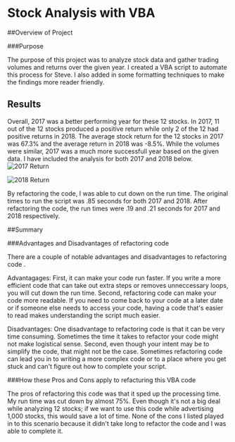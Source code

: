# Stock Analysis with VBA

##Overview of Project

###Purpose

The purpose of this project was to analyze stock data and gather trading volumes and returns over the given year. I created a VBA script to automate this process for Steve. I also added in some formatting techniques to make the findings more reader friendly.

## Results

Overall, 2017 was a better performing year for these 12 stocks. In 2017, 11 out of the 12 stocks produced a positive return while only 2 of the 12 had positive returns in 2018. The average stock return for the 12 stocks in 2017 was 67.3% and the average return in 2018 was -8.5%. While the volumes were similar, 2017 was a much more successfull year based on the given data. I have included the analysis for both 2017 and 2018 below.
![2017 Return](/2017.png)

![2018 Return](/2018.png)

By refactoring the code, I was able to cut down on the run time. The original times to run the script was .85 seconds for both 2017 and 2018. After refactoring the code, the run times were .19 and .21 seconds for 2017 and 2018 respectively.

##Summary

###Advantages and Disadvantages of refactoring code

There are a couple of notable advantages and disadvantages to refactoring code .

Advantagages: First, it can make your code run faster. If you write a more efficient code that can take out extra steps or removes unneccessary loops, you will cut down the run time. Second, refactoring code can make your code more readable. If you need to come back to your code at a later date or if someone else needs to access your code, having a code that's easier to read makes understanding the script much easier.

Disadvantages: One disadvantage to refactoring code is that it can be very time consuming. Sometimes the time it takes to refactor your code might not make logistical sense. Second, even though your intent may be to simplify the code, that might not be the case. Sometimes refactoring code can lead you in to writing a more complex code or to a place where you get stuck and can't figure out how to complete your script.

###How these Pros and Cons apply to refacturing this VBA code

The pros of refactoring this code was that it sped up the processing time. My run time was cut down by almost 75%. Even though it's not a big deal while analyzing 12 stocks; if we want to use this code while advertising 1,000 stocks, this would save a lot of time. None of the cons I listed played in to this scenario because it didn't take long to refactor the code and I was able to complete it.
